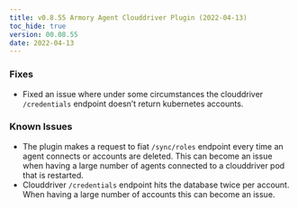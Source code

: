 ```yaml
---
title: v0.8.55 Armory Agent Clouddriver Plugin (2022-04-13)
toc_hide: true
version: 00.08.55
date: 2022-04-13
---
```


### Fixes

* Fixed an issue where under some circumstances the clouddriver `/credentials` endpoint doesn’t return kubernetes accounts.

### Known Issues

* The plugin makes a request to fiat `/sync/roles` endpoint every time an agent connects or accounts are deleted. This can become an issue when having a large number of agents connected to a clouddriver pod that is restarted.
* Clouddriver `/credentials` endpoint hits the database twice per account. When having a large number of accounts this can become an issue.
